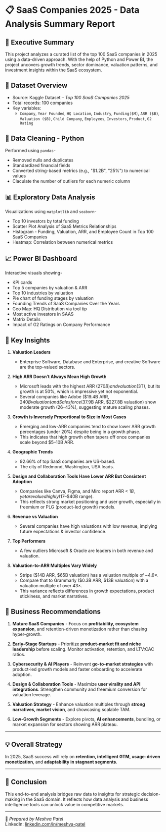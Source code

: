 # 📋 SaaS Companies 2025 - Data Analysis Summary Report

## 🧭 Executive Summary
This project analyzes a curated list of the top 100 SaaS companies in 2025 using a data-driven approach. With the help of Python and Power BI, the project uncovers growth trends, sector dominance, valuation patterns, and investment insights within the SaaS ecosystem.

## 📁 Dataset Overview
- Source: Kaggle Dataset – *Top 100 SaaS Companies 2025*
- Total records: 100 companies
- Key variables:
  - `Company`, `Year Founded`, `HQ Location`, `Industry`, `Funding($M)`, `ARR ($B)`, `Valuation ($B)`, `Child Company`, `Employees`, `Investors`, `Product`, `G2 Rating`

## 🧹 Data Cleaning - Python
Performed using `pandas`-
- Removed nulls and duplicates
- Standardized financial fields
- Converted string-based metrics (e.g., "$1.2B", "25%") to numerical values
- Claculate the number of outliers for each numeric column

## 📊 Exploratory Data Analysis
Visualizations using `matplotlib` and `seaborn`-
- Top 10 investors by total funding
- Scatter Plot Analysis of SaaS Metrics Relationships
- Histogram - Funding, Valuation, ARR, and Employee Count in Top 100 SaaS Companies
- Heatmap: Correlation between numerical metrics

## 📈 Power BI Dashboard
Interactive visuals showing-
- KPI cards
- Top 5 companies by valuation & ARR
- Top 10 industries by valuation
- Pie chart of funding stages by valuation
- Founding Trends of SaaS Companies Over the Years
- Geo Map: HQ Distribution via tool tip
- Most active investors in SAAS
- Matrix Details
- Impact of G2 Ratings on Company Performance

## 📍 Key Insights

1. **Valuation Leaders**
    - Enterprise Software, Database and Enterprise, and creative Software are the top-valued sectors.

2. **High ARR Doesn’t Always Mean High Growth**
    - Microsoft leads with the highest ARR ($270B) and valuation ($3T), but its growth is at 50%, which is impressive yet not exponential.
    - Several companies like Adobe ($19.4B ARR, $240B valuation) and Salesforce ($37.9B ARR, $227.8B valuation) show moderate growth (26–43%), suggesting mature scaling phases.

4. **Growth is Inversely Proportional to Size in Most Cases**
    - Emerging and low-ARR companies tend to show lower ARR growth percentages (under 20%) despite being in a growth phase.
    - This indicates that high growth often tapers off once companies scale beyond $5–10B ARR.

3. **Geographic Trends**
    - 92.66% of top SaaS companies are US-based.
    - The city of Redmond, Washington, USA leads.

3. **Design and Collaboration Tools Have Lower ARR But Consistent Adoption**
    - Companies like Canva, Figma, and Miro report ARR < $1B, yet are valued highly ($17–$40B range).
    - This reflects strong market positioning and user growth, especially in freemium or PLG (product-led growth) models.
     
3. **Revenue vs Valuation**
    - Several companies have high valuations with low revenue, implying future expectations & investor confidence.
      
4. **Top Performers**
    - A few outliers Microsoft & Oracle are leaders in both revenue and valuation.
      
5. **Valuation-to-ARR Multiples Vary Widely**
    - Stripe ($14B ARR, $65B valuation) has a valuation multiple of ~4.6×.
    - Compare that to Grammarly ($0.3B ARR, $13B valuation) with a valuation multiple of over 43×.
    - This variance reflects differences in growth expectations, product stickiness, and market narratives.

## 💼 Business Recommendations

1. **Mature SaaS Companies** - Focus on **profitability, ecosystem expansion**, and retention-driven monetization rather than chasing hyper-growth.

2. **Early-Stage Startups** - Prioritize **product-market fit and niche leadership** before scaling. Monitor activation, retention, and LTV:CAC ratios.

3. **Cybersecurity & AI Players** - Reinvent **go-to-market strategies** with product-led growth models and faster onboarding to accelerate adoption.

4. **Design & Collaboration Tools** - Maximize **user virality and API integrations**. Strengthen community and freemium conversion for valuation leverage.

5. **Valuation Strategy** - Enhance valuation multiples through **strong narratives, market vision**, and showcasing scalable TAM.

6. **Low-Growth Segments** - Explore pivots, **AI enhancements**, bundling, or market expansion for sectors showing ARR plateau.

---

## 💡 Overall Strategy
In 2025, SaaS success will rely on **retention, intelligent GTM, usage-driven monetization**, and **adaptability in stagnant segments**.

---

## 🧾 Conclusion
This end-to-end analysis bridges raw data to insights for strategic decision-making in the SaaS domain. It reflects how data analysis and business intelligence tools can unlock value in competitive markets.

---

📌 *Prepared by Meshva Patel*  
LinkedIn: [linkedin.com/in/meshva-patel](https://linkedin.com/in/meshva-patel-8750b02b7)  

